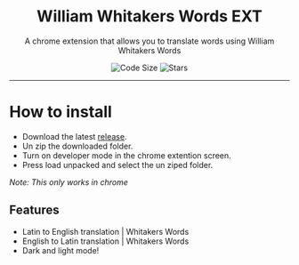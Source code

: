 <div align="center">
  <!-- Logo and Title -->
  <h1>William Whitakers Words EXT</h1>
  <p>A chrome extension that allows you to translate words using William Whitakers Words</p>

<!-- Fancy badges -->
<img src="https://img.shields.io/github/languages/code-size/cqb13/William-Whitakers-Words-EXT" alt="Code Size">
<img src="https://img.shields.io/github/stars/cqb13/William-Whitakers-Words-EXT" alt="Stars">
</div>

<hr />

# How to install

- Download the latest [release](/../../releases).
- Un zip the downloaded folder.
- Turn on developer mode in the chrome extention screen.
- Press load unpacked and select the un ziped folder.

_Note: This only works in chrome_

## Features

- Latin to English translation | Whitakers Words
- English to Latin translation | Whitakers Words
- Dark and light mode!
